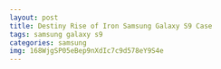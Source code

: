 ```yaml
---
layout: post
title: Destiny Rise of Iron Samsung Galaxy S9 Case
tags: samsung galaxy s9
categories: samsung
img: 168WjgSP05eBep9nXdIc7c9d578eY9S4e
---
```

